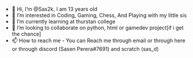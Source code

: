 - 👋 Hi, I’m @Sas2k, I am 13 years old
- 👀 I’m interested in Coding, Gaming, Chess, And Playing with my little sis
- 🌱 I’m currently learning at thurstan college
- 💞️ I’m looking to collaborate on python, html or gamedev project[if i get the chance]
- 📫 How to reach me - You can Reach me through email or through here or through discord (Sasen Perera#7691) and scratch (sas_d)
<!---
Sas2k/Sas2k is a ✨ special ✨ repository because its `README.md` (this file) appears on your GitHub profile.
You can click the Preview link to take a look at your changes.
--->

